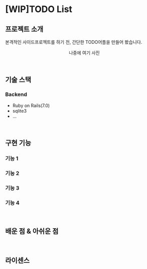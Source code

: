 # [WIP]TODO List


## 프로젝트 소개

<p align="justify">
본격적인 사이드프로젝트를 하기 전, 간단한 TODO어플을 만들어 봤습니다.
</p>

<p align="center">
나중에 여기 사진
</p>

<br>

## 기술 스택

### Backend
- Ruby on Rails(7.0)
- sqlite3
- ...

<br>

## 구현 기능

### 기능 1

### 기능 2

### 기능 3

### 기능 4

<br>

## 배운 점 & 아쉬운 점

<p align="justify">

</p>

<br>

## 라이센스


